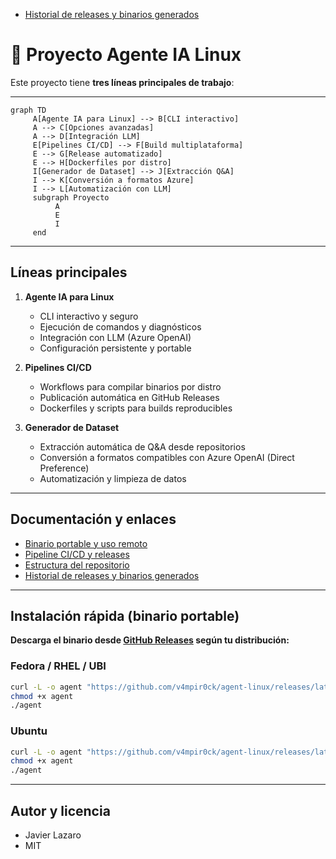 - [Historial de releases y binarios generados](README-releases.md)

# 🧠 Proyecto Agente IA Linux

Este proyecto tiene **tres líneas principales de trabajo**:

---

```mermaid
graph TD
	 A[Agente IA para Linux] --> B[CLI interactivo]
	 A --> C[Opciones avanzadas]
	 A --> D[Integración LLM]
	 E[Pipelines CI/CD] --> F[Build multiplataforma]
	 E --> G[Release automatizado]
	 E --> H[Dockerfiles por distro]
	 I[Generador de Dataset] --> J[Extracción Q&A]
	 I --> K[Conversión a formatos Azure]
	 I --> L[Automatización con LLM]
	 subgraph Proyecto
		  A
		  E
		  I
	 end
```

---

## Líneas principales

1. **Agente IA para Linux**
	- CLI interactivo y seguro
	- Ejecución de comandos y diagnósticos
	- Integración con LLM (Azure OpenAI)
	- Configuración persistente y portable

2. **Pipelines CI/CD**
	- Workflows para compilar binarios por distro
	- Publicación automática en GitHub Releases
	- Dockerfiles y scripts para builds reproducibles

3. **Generador de Dataset**
	- Extracción automática de Q&A desde repositorios
	- Conversión a formatos compatibles con Azure OpenAI (Direct Preference)
	- Automatización y limpieza de datos

---

## Documentación y enlaces

- [Binario portable y uso remoto](README-binario.md)
- [Pipeline CI/CD y releases](README-pipeline.md)
- [Estructura del repositorio](README-estructura.md)
- [Historial de releases y binarios generados](README-releases.md)

---

## Instalación rápida (binario portable)

**Descarga el binario desde [GitHub Releases](https://github.com/v4mpir0ck/agent-linux/releases/latest) según tu distribución:**

### Fedora / RHEL / UBI
```bash
curl -L -o agent "https://github.com/v4mpir0ck/agent-linux/releases/latest/download/agent-Dockerfile.ubi8"
chmod +x agent
./agent
```

### Ubuntu
```bash
curl -L -o agent "https://github.com/v4mpir0ck/agent-linux/releases/latest/download/agent-Dockerfile.ubuntu"
chmod +x agent
./agent
```

---

## Autor y licencia
- Javier Lazaro
- MIT
